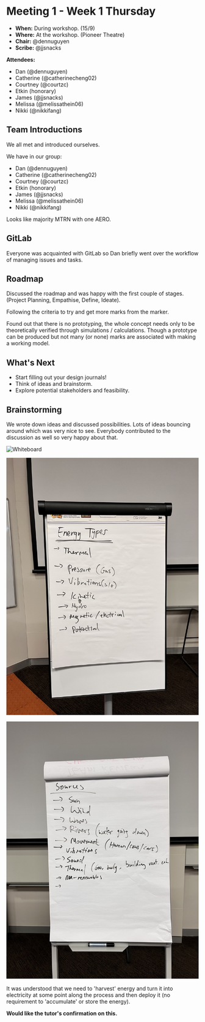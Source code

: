 # Meeting 1 - Week 1 Thursday

- **When:** During workshop. (15/9)
- **Where:** At the workshop. (Pioneer Theatre)
- **Chair:** @dennuguyen
- **Scribe:** @jjsnacks

**Attendees:**

- Dan (@dennuguyen)
- Catherine (@catherinecheng02)
- Courtney (@courtzc)
- Etkin (honorary)
- James (@jjsnacks)
- Melissa (@melissathein06)
- Nikki (@nikkifang)

## Team Introductions

We all met and introduced ourselves.

We have in our group:

- Dan (@dennuguyen)
- Catherine (@catherinecheng02)
- Courtney (@courtzc)
- Etkin (honorary)
- James (@jjsnacks)
- Melissa (@melissathein06)
- Nikki (@nikkifang)

Looks like majority MTRN with one AERO.

## GitLab

Everyone was acquainted with GitLab so Dan briefly went over the workflow of managing issues and tasks.

## Roadmap

Discussed the roadmap and was happy with the first couple of stages. (Project Planning, Empathise, Define, Ideate).

Following the criteria to try and get more marks from the marker.

Found out that there is no prototyping, the whole concept needs only to be theoretically verified through simulations / calculations. Though a prototype can be produced but not many (or none) marks are associated with making a working model.

## What's Next

- Start filling out your design journals!
- Think of ideas and brainstorm.
- Explore potential stakeholders and feasibility.

## Brainstorming

We wrote down ideas and discussed possibilities.
Lots of ideas bouncing around which was very nice to see.
Everybody contributed to the discussion as well so very happy about that.

![Whiteboard](IMG_7122.jpeg)

![Energy Types](IMG_7120.jpeg)

![Sources](IMG_7121.jpeg)

It was understood that we need to 'harvest' energy and turn it into electricity at some point along the process and then deploy it (no requirement to 'accumulate' or store the energy).

**Would like the tutor's confirmation on this.**

